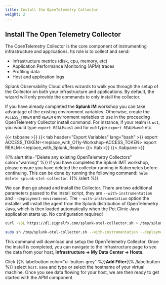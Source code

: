 ```yaml
---
title: Install the OpenTelemetry Collector
weight: 2
---
```


## Install The Open Telemetry Collector

The OpenTelemetry Collector is the core component of instrumenting infrastructure and applications.  Its role is to collect and send:

* Infrastructure metrics (disk, cpu, memory, etc)
* Application Performance Monitoring (APM) traces
* Profiling data
* Host and application logs

Splunk Observability Cloud offers wizards to walk you through the setup of the Collector on both your infrastructure and applications. By default, the wizard will only provide the commands to only install the collector.

If you have already completed the **Splunk IM** workshop you can take advantage of the existing environment variables. Otherwise, create the `ACCESS_TOKEN` and `REALM` environment variables to use in the proceeding OpenTelemetry Collector install command. For instance, if your realm is `us1`, you would type `export REALM=us1` and for `eu0` type `export REALM=eu0` etc.

{{< tabpane >}}
{{< tab header="Export Variables" lang="bash" >}}
export ACCESS_TOKEN=<replace_with_O11y-Workshop-ACCESS_TOKEN>
export REALM=<replace_with_Splunk_Realm>
{{< /tab >}}
{{< /tabpane >}}

{{% alert title="Delete any existing OpenTelemetry Collectors" color="warning" %}}
If you have completed the Splunk IMT workshop, please ensure you have deleted the collector running in Kubernetes before continuing. This can be done by running the following command: `helm delete splunk-otel-collector`.
{{% /alert %}}

We can then go ahead and install the Collector. There are two additional parameters passed to the install script, they are `--with-instrumentation` and `--deployment-environment`. The `--with-instrumentation` option the installer will install the agent from the Splunk distribution of OpenTelemetry Java, which is then loaded automatically when the Pet Clinic Java application starts up. No configuration required!

```bash
curl -sSL https://dl.signalfx.com/splunk-otel-collector.sh > /tmp/splunk-otel-collector.sh && \

sudo sh /tmp/splunk-otel-collector.sh --with-instrumentation --deployment-environment $(hostname)-petclinic --realm $REALM -- $ACCESS_TOKEN
```

This command will download and setup the OpenTelemetry Collector. Once the install is completed, you can navigate to the Infrastructure page to see the data from your host, **Infrastructure → My Data Center → Hosts**.

Click {{% labelbutton color="ui-button-grey" %}}**Add Filter**{{% /labelbutton %}} select `host.name` and type or select the hostname of your virtual machine. Once you see data flowing for your host, we are then ready to get started with the APM component.
